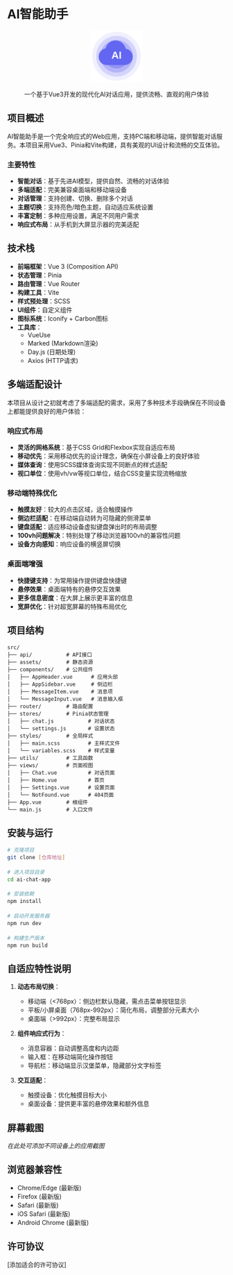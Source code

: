 # AI智能助手

<p align="center">
  <img src="./src/assets/images/logo.svg" alt="AI智能助手" width="120" />
</p>

<p align="center">
  一个基于Vue3开发的现代化AI对话应用，提供流畅、直观的用户体验
</p>

## 项目概述

AI智能助手是一个完全响应式的Web应用，支持PC端和移动端，提供智能对话服务。本项目采用Vue3、Pinia和Vite构建，具有美观的UI设计和流畅的交互体验。

### 主要特性

- **智能对话**：基于先进AI模型，提供自然、流畅的对话体验
- **多端适配**：完美兼容桌面端和移动端设备
- **对话管理**：支持创建、切换、删除多个对话
- **主题切换**：支持亮色/暗色主题，自动适应系统设置
- **丰富定制**：多种应用设置，满足不同用户需求
- **响应式布局**：从手机到大屏显示器的完美适配

## 技术栈

- **前端框架**：Vue 3 (Composition API)
- **状态管理**：Pinia
- **路由管理**：Vue Router
- **构建工具**：Vite
- **样式预处理**：SCSS
- **UI组件**：自定义组件
- **图标系统**：Iconify + Carbon图标
- **工具库**：
  - VueUse
  - Marked (Markdown渲染)
  - Day.js (日期处理)
  - Axios (HTTP请求)

## 多端适配设计

本项目从设计之初就考虑了多端适配的需求，采用了多种技术手段确保在不同设备上都能提供良好的用户体验：

### 响应式布局

- **灵活的网格系统**：基于CSS Grid和Flexbox实现自适应布局
- **移动优先**：采用移动优先的设计理念，确保在小屏设备上的良好体验
- **媒体查询**：使用SCSS媒体查询实现不同断点的样式适配
- **视口单位**：使用vh/vw等视口单位，结合CSS变量实现流畅缩放

### 移动端特殊优化

- **触摸友好**：较大的点击区域，适合触摸操作
- **侧边栏适配**：在移动端自动转为可隐藏的侧滑菜单
- **键盘适配**：适应移动设备虚拟键盘弹出时的布局调整
- **100vh问题解决**：特别处理了移动浏览器100vh的兼容性问题
- **设备方向感知**：响应设备的横竖屏切换

### 桌面端增强

- **快捷键支持**：为常用操作提供键盘快捷键
- **悬停效果**：桌面端特有的悬停交互效果
- **更多信息密度**：在大屏上展示更丰富的信息
- **宽屏优化**：针对超宽屏幕的特殊布局优化

## 项目结构

```
src/
├── api/           # API接口
├── assets/        # 静态资源
├── components/    # 公共组件
│   ├── AppHeader.vue      # 应用头部
│   ├── AppSidebar.vue     # 侧边栏
│   ├── MessageItem.vue    # 消息项
│   └── MessageInput.vue   # 消息输入框
├── router/        # 路由配置
├── stores/        # Pinia状态管理
│   ├── chat.js           # 对话状态
│   └── settings.js       # 设置状态
├── styles/        # 全局样式
│   ├── main.scss         # 主样式文件
│   └── variables.scss    # 样式变量
├── utils/         # 工具函数
├── views/         # 页面视图
│   ├── Chat.vue          # 对话页面
│   ├── Home.vue          # 首页
│   ├── Settings.vue      # 设置页面
│   └── NotFound.vue      # 404页面
├── App.vue        # 根组件
└── main.js        # 入口文件
```

## 安装与运行

```bash
# 克隆项目
git clone [仓库地址]

# 进入项目目录
cd ai-chat-app

# 安装依赖
npm install

# 启动开发服务器
npm run dev

# 构建生产版本
npm run build
```

## 自适应特性说明

1. **动态布局切换**：
   - 移动端（<768px）：侧边栏默认隐藏，需点击菜单按钮显示
   - 平板/小屏桌面（768px-992px）：简化布局，调整部分元素大小
   - 桌面端（>992px）：完整布局显示

2. **组件响应式行为**：
   - 消息容器：自动调整高度和内边距
   - 输入框：在移动端简化操作按钮
   - 导航栏：移动端显示汉堡菜单，隐藏部分文字标签

3. **交互适配**：
   - 触摸设备：优化触摸目标大小
   - 桌面设备：提供更丰富的悬停效果和额外信息

## 屏幕截图

*在此处可添加不同设备上的应用截图*

## 浏览器兼容性

- Chrome/Edge (最新版)
- Firefox (最新版)
- Safari (最新版)
- iOS Safari (最新版)
- Android Chrome (最新版)

## 许可协议

[添加适合的许可协议] 